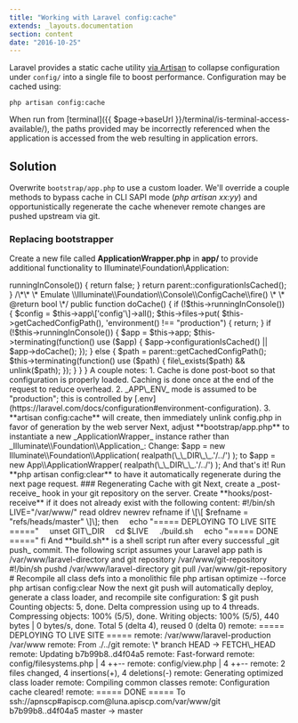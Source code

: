 ```yaml
---
title: "Working with Laravel config:cache"
extends: _layouts.documentation
section: content
date: "2016-10-25"
---
```


Laravel provides a static cache utility [via Artisan](https://laravel.com/docs/5.3/configuration) to collapse configuration under `config/` into a single file to boost performance. Configuration may be cached using:

`php artisan config:cache`

When run from [terminal]({{ $page->baseUrl }}/terminal/is-terminal-access-available/), the paths provided may be incorrectly referenced when the application is accessed from the web resulting in application errors.

## Solution

Overwrite `bootstrap/app.php` to use a custom loader. We'll override a couple methods to bypass cache in CLI SAPI mode (_php artisan xx:yy_) and opportunistically regenerate the cache whenever remote changes are pushed upstream via git.

### Replacing bootstrapper

Create a new file called **ApplicationWrapper.php** in **app/** to provide additional functionality to Illuminate\\Foundation\\Application:

<?php
namespace App;

use Illuminate\\Foundation\\Application;

class ApplicationWrapper extends Application {

    public function \_\_construct($basePath)
    {
        if (!isset($\_SERVER\['SITE\_ROOT'\])) {
            $\_SERVER\['SITE\_ROOT'\] = '';
        }
        parent::\_\_construct($basePath);
    }

   /\*\*
    \* Fake configuration cache response for CLI
    \* as paths will always be different
    \* 
    \* @return bool
    \*/
    public function configurationIsCached() {
        if ($this->runningInConsole()) {
            return false;
        }
        return parent::configurationIsCached();
    }

   /\*\*
    \* Emulate \\Illuminate\\Foundation\\Console\\ConfigCache\\fire()
    \*
    \* @return bool
    \*/
    public function doCache() {
       if (!$this->runningInConsole()) {
           $config = $this->app\['config'\]->all();
           $this->files->put(
               $this->getCachedConfigPath(), '<?php return '.var\_export($config, true).';'.PHP\_EOL
           );
       }
        return true;
    }

    /\*
     \* Override boot to register production config cache
     \* @return boolean
     \*/
    public function boot()
    {
        parent::boot();
        if ($this->environment() !== "production") {
           return;
        }
        if (!$this->runningInConsole()) {
            $app = $this->app;
            $this->terminating(function() use ($app) {
                $app->configurationIsCached() || $app->doCache();
            });
        } else {
           $path = parent::getCachedConfigPath();
           $this->terminating(function() use ($path) {
              file\_exists($path) && unlink($path);
           });
        }

    }
}

A couple notes:

1. Cache is done post-boot so that configuration is properly loaded. Caching is done once at the end of the request to reduce overhead.
2. _APP\_ENV_ mode is assumed to be "production"; this is controlled by [.env](https://laravel.com/docs/configuration#environment-configuration).
3. **artisan config:cache** will create, then immediately unlink config.php in favor of generation by the web server

Next, adjust **bootstrap/app.php** to instantiate a new _ApplicationWrapper_ instance rather than _Illuminate\\Foundation\\Application_:

Change:

$app = new Illuminate\\Foundation\\Application(
    realpath(\_\_DIR\_\_.'/../')
);

to

$app = new App\\ApplicationWrapper(
    realpath(\_\_DIR\_\_.'/../')
);

And that's it! Run **php artisan config:clear** to have it automatically regenerate during the next page request.

### Regenerating Cache with git

Next, create a _post-receive_ hook in your git repository on the server. Create **hooks/post-receive** if it does not already exist with the following content:

#!/bin/sh
LIVE="/var/www/"

read oldrev newrev refname
if \[\[ $refname = "refs/heads/master" \]\]; then 
    echo "===== DEPLOYING TO LIVE SITE =====" 
    unset GIT\_DIR
    cd $LIVE
    ./build.sh
    echo "===== DONE ====="
fi

And **build.sh** is a shell script run after every successful _git push_ commit. The following script assumes your Laravel app path is /var/www/laravel-directory and git repository /var/www/git-repository

#!/bin/sh
pushd /var/www/laravel-directory
git pull /var/www/git-repository
# Recompile all class defs into a monolithic file
php artisan optimize --force
php artisan config:clear

Now the next git push will automatically deploy, generate a class loader, and recompile site configuration:

$ git push
Counting objects: 5, done.
Delta compression using up to 4 threads.
Compressing objects: 100% (5/5), done.
Writing objects: 100% (5/5), 440 bytes | 0 bytes/s, done.
Total 5 (delta 4), reused 0 (delta 0)
remote: ===== DEPLOYING TO LIVE SITE =====
remote: /var/www/laravel-production /var/www
remote: From ./../git
remote: \* branch HEAD -> FETCH\_HEAD
remote: Updating b7b99b8..d4f04a5
remote: Fast-forward
remote: config/filesystems.php | 4 ++--
remote: config/view.php | 4 ++--
remote: 2 files changed, 4 insertions(+), 4 deletions(-)
remote: Generating optimized class loader
remote: Compiling common classes
remote: Configuration cache cleared!
remote: ===== DONE =====
To ssh://apnscp#apiscp.com@luna.apiscp.com/var/www/git
 b7b99b8..d4f04a5 master -> master
